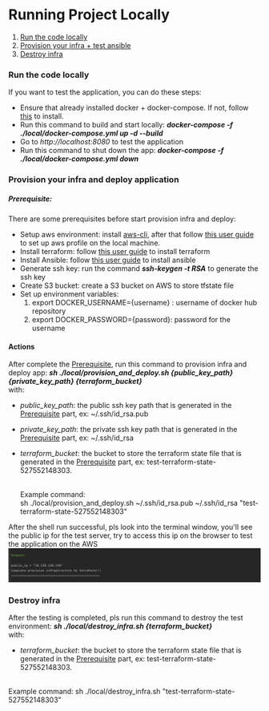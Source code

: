 # Running Project Locally

1. [Run the code locally](#run-the-code-locally)
2. [Provision your infra + test ansible](#provision-your-infra-and-deploy-application)
3. [Destroy infra](#destroy-infra)


### Run the code locally

If you want to test the application, you can do these steps:

- Ensure that already installed docker + docker-compose. If not, follow [this](https://docs.docker.com/compose/install/) to install.
- Run this command to build and start locally: _**docker-compose -f ./local/docker-compose.yml up  -d --build**_
- Go to _http://localhost:8080_ to test the application
- Run this command to shut down the app: **_docker-compose -f ./local/docker-compose.yml down_**

### Provision your infra and deploy application

##### Prerequisite:

There are some prerequisites before start provision infra and deploy:
- Setup aws environment: install [aws-cli](https://docs.aws.amazon.com/cli/latest/userguide/getting-started-install.html), after that follow [this user guide](https://docs.aws.amazon.com/cli/latest/userguide/getting-started-quickstart.html) to set up aws profile on the local machine.
- Install terraform: follow [this user guide](https://developer.hashicorp.com/terraform/tutorials/aws-get-started/install-cli) to install terraform
- Install Ansible: follow [this user guide](https://docs.ansible.com/ansible/latest/installation_guide/intro_installation.html) to install ansible
- Generate ssh key: run the command **_ssh-keygen -t RSA_** to generate the ssh key
- Create S3 bucket: create a S3 bucket on AWS to store tfstate file
- Set up environment variables:
  1. export DOCKER_USERNAME={username} : username of docker hub repository
  2. export DOCKER_PASSWORD={password}: password for the username
  
#### Actions

After complete the [Prerequisite](#prerequisite), run this command to provision infra and deploy app: _**sh ./local/provision_and_deploy.sh {public_key_path} {private_key_path} {terraform_bucket}**_
</br>
with:
- _public_key_path_: the public ssh key path that is generated in the [Prerequisite](#prerequisite) part, ex: ~/.ssh/id_rsa.pub 
- _private_key_path_: the private ssh key path that is generated in the [Prerequisite](#prerequisite) part, ex: ~/.ssh/id_rsa
- _terraform_bucket_: the bucket to store the terraform state file that is generated in the [Prerequisite](#prerequisite) part, ex: test-terraform-state-527552148303.</br></br>
 
   Example command:</br> sh ./local/provision_and_deploy.sh ~/.ssh/id_rsa.pub ~/.ssh/id_rsa "test-terraform-state-527552148303"

After the shell run successful, pls look into the terminal window, you'll see the public ip for the test server, try to access this ip on the browser to test the application on the AWS
![alt text](./terminal_successful.png)

### Destroy infra

After the testing is completed, pls run this command to destroy the test environment: **_sh ./local/destroy_infra.sh {terraform_bucket}_**</br> 
with:</br>

- _terraform_bucket_: the bucket to store the terraform state file that is generated in the [Prerequisite](#prerequisite) part, ex: test-terraform-state-527552148303.</br></br>

Example command:  sh ./local/destroy_infra.sh "test-terraform-state-527552148303" 